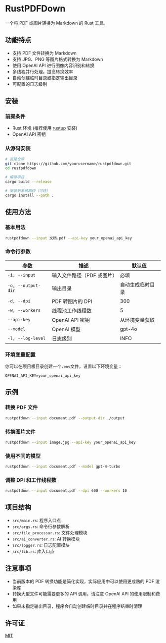 # RustPDFDown

一个将 PDF 或图片转换为 Markdown 的 Rust 工具。

## 功能特点

- 支持 PDF 文件转换为 Markdown
- 支持 JPG、PNG 等图片格式转换为 Markdown
- 使用 OpenAI API 进行图像内容识别和转换
- 多线程并行处理，提高转换效率
- 自动创建临时目录或指定输出目录
- 可配置的日志级别

## 安装

### 前提条件

- Rust 环境 (推荐使用 [rustup](https://rustup.rs/) 安装)
- OpenAI API 密钥

### 从源码安装

```bash
# 克隆仓库
git clone https://github.com/yourusername/rustpdfdown.git
cd rustpdfdown

# 编译项目
cargo build --release

# 安装到系统路径（可选）
cargo install --path .
```

## 使用方法

### 基本用法

```bash
rustpdfdown --input 文档.pdf --api-key your_openai_api_key
```

### 命令行参数

| 参数               | 描述                       | 默认值           |
| ------------------ | -------------------------- | ---------------- |
| `-i, --input`      | 输入文件路径（PDF 或图片） | 必填             |
| `-o, --output-dir` | 输出目录                   | 自动生成临时目录 |
| `-d, --dpi`        | PDF 转图片的 DPI           | 300              |
| `-w, --workers`    | 线程池工作线程数           | 5                |
| `--api-key`        | OpenAI API 密钥            | 从环境变量获取   |
| `--model`          | OpenAI 模型                | gpt-4o           |
| `-l, --log-level`  | 日志级别                   | INFO             |

### 环境变量配置

你可以在项目根目录创建一个`.env`文件，设置以下环境变量：

```
OPENAI_API_KEY=your_openai_api_key
```

## 示例

### 转换 PDF 文件

```bash
rustpdfdown --input document.pdf --output-dir ./output
```

### 转换图片文件

```bash
rustpdfdown --input image.jpg --api-key your_openai_api_key
```

### 使用不同的模型

```bash
rustpdfdown --input document.pdf --model gpt-4-turbo
```

### 调整 DPI 和工作线程数

```bash
rustpdfdown --input document.pdf --dpi 600 --workers 10
```

## 项目结构

- `src/main.rs`: 程序入口点
- `src/args.rs`: 命令行参数解析
- `src/file_processor.rs`: 文件处理模块
- `src/ai_converter.rs`: AI 转换模块
- `src/logger.rs`: 日志配置模块
- `src/lib.rs`: 库入口点

## 注意事项

- 当前版本的 PDF 转换功能是简化实现，实际应用中可以使用更成熟的 PDF 渲染库
- 转换大型文件可能需要更多的 API 调用，请注意 OpenAI API 的使用限制和费用
- 如果未指定输出目录，程序会自动创建临时目录并在程序结束时清理

## 许可证

[MIT](LICENSE)
